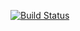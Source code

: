 [![Build Status](https://travis-ci.org/Stupnitskiy/Lab4.svg?branch=master)](https://travis-ci.org/Stupnitskiy/Lab4)